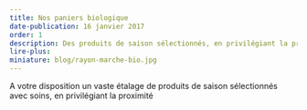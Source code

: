 ```yaml
---
title: Nos paniers biologique
date-publication: 16 janvier 2017
order: 1
description: Des produits de saison sélectionnés, en privilégiant la proximité
lire-plus: 
miniature: blog/rayon-marche-bio.jpg
---
```


<!--fin-excerpt-->
<!-- ******************************** -->
<!-- **** début contenu détaillé **** -->

A votre disposition un vaste étalage de produits de saison sélectionnés avec soins, en privilégiant la proximité




<!-- **** fin contenu détaillé **** -->
<!-- ****************************** -->

